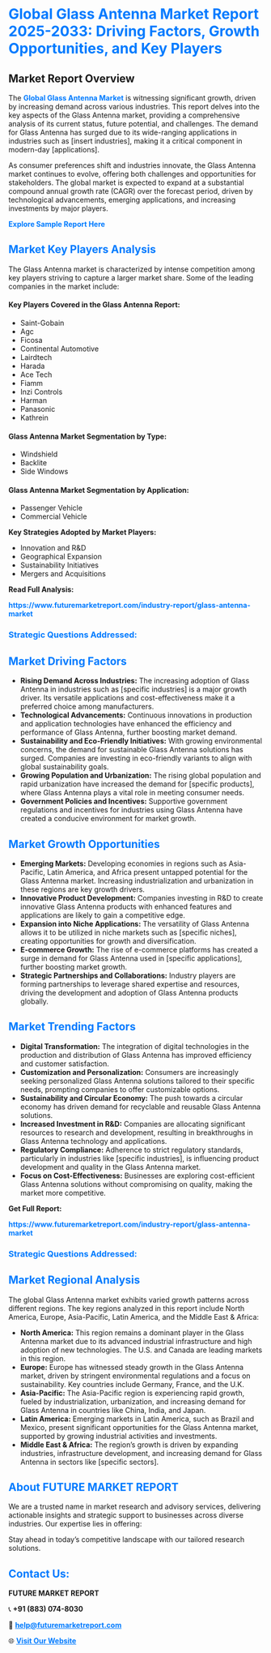 <h1 style="color: #007BFF;">Global Glass Antenna Market Report 2025-2033: Driving Factors, Growth Opportunities, and Key Players</h1>

<section id="overview">
<h2>Market Report Overview</h2>
<p>The <a href="https://www.futuremarketreport.com/industry-report/glass-antenna-market" style="color: #007BFF; text-decoration: none;"><strong>Global Glass Antenna Market</strong></a> is witnessing significant growth, driven by increasing demand across various industries. This report delves into the key aspects of the Glass Antenna market, providing a comprehensive analysis of its current status, future potential, and challenges. The demand for Glass Antenna has surged due to its wide-ranging applications in industries such as [insert industries], making it a critical component in modern-day [applications].</p>
<p>As consumer preferences shift and industries innovate, the Glass Antenna market continues to evolve, offering both challenges and opportunities for stakeholders. The global market is expected to expand at a substantial compound annual growth rate (CAGR) over the forecast period, driven by technological advancements, emerging applications, and increasing investments by major players.</p>
</section>

<section id="overview">
<p><a href="https://www.futuremarketreport.com/request-sample/reportId=30665" style="color: #007BFF; text-decoration: none;"><strong>Explore Sample Report Here</strong></a></p>
</section>

<section id="key-players">
<h2 style="color: #007BFF;">Market Key Players Analysis</h2>
<p>The Glass Antenna market is characterized by intense competition among key players striving to capture a larger market share. Some of the leading companies in the market include:</p>
<h4>Key Players Covered in the Glass Antenna Report:</h4>
<ul><li>Saint-Gobain</li><li>Agc</li><li>Ficosa</li><li>Continental Automotive</li><li>Lairdtech</li><li>Harada</li><li>Ace Tech</li><li>Fiamm</li><li>Inzi Controls</li><li>Harman</li><li>Panasonic</li><li>Kathrein</li></ul>
<h4>Glass Antenna Market Segmentation by Type:</h4>
<ul><li>Windshield</li><li>Backlite</li><li>Side Windows</li></ul>

<h4>Glass Antenna Market Segmentation by Application:</h4>
<ul><li>Passenger Vehicle</li><li>Commercial Vehicle</li></ul>
<p><strong>Key Strategies Adopted by Market Players:</strong></p>
<ul>
<li>Innovation and R&D</li>
<li>Geographical Expansion</li>
<li>Sustainability Initiatives</li>
<li>Mergers and Acquisitions</li>
</ul>
</section>

<section>
<p><strong>Read Full Analysis: </strong></p><a href="https://www.futuremarketreport.com/industry-report/glass-antenna-market" style="color: #007BFF; text-decoration: none;"><strong>https://www.futuremarketreport.com/industry-report/glass-antenna-market</strong></a>
<h3 style="color: #007BFF;">Strategic Questions Addressed:</h3>
</section>

<section id="driving-factors">
<h2 style="color: #007BFF;">Market Driving Factors</h2>
<ul>
<li><strong>Rising Demand Across Industries:</strong> The increasing adoption of Glass Antenna in industries such as [specific industries] is a major growth driver. Its versatile applications and cost-effectiveness make it a preferred choice among manufacturers.</li>
<li><strong>Technological Advancements:</strong> Continuous innovations in production and application technologies have enhanced the efficiency and performance of Glass Antenna, further boosting market demand.</li>
<li><strong>Sustainability and Eco-Friendly Initiatives:</strong> With growing environmental concerns, the demand for sustainable Glass Antenna solutions has surged. Companies are investing in eco-friendly variants to align with global sustainability goals.</li>
<li><strong>Growing Population and Urbanization:</strong> The rising global population and rapid urbanization have increased the demand for [specific products], where Glass Antenna plays a vital role in meeting consumer needs.</li>
<li><strong>Government Policies and Incentives:</strong> Supportive government regulations and incentives for industries using Glass Antenna have created a conducive environment for market growth.</li>
</ul>
</section>

<section id="growth-opportunities">
<h2 style="color: #007BFF;">Market Growth Opportunities</h2>
<ul>
<li><strong>Emerging Markets:</strong> Developing economies in regions such as Asia-Pacific, Latin America, and Africa present untapped potential for the Glass Antenna market. Increasing industrialization and urbanization in these regions are key growth drivers.</li>
<li><strong>Innovative Product Development:</strong> Companies investing in R&D to create innovative Glass Antenna products with enhanced features and applications are likely to gain a competitive edge.</li>
<li><strong>Expansion into Niche Applications:</strong> The versatility of Glass Antenna allows it to be utilized in niche markets such as [specific niches], creating opportunities for growth and diversification.</li>
<li><strong>E-commerce Growth:</strong> The rise of e-commerce platforms has created a surge in demand for Glass Antenna used in [specific applications], further boosting market growth.</li>
<li><strong>Strategic Partnerships and Collaborations:</strong> Industry players are forming partnerships to leverage shared expertise and resources, driving the development and adoption of Glass Antenna products globally.</li>
</ul>
</section>

<section id="trending-factors">
<h2 style="color: #007BFF;">Market Trending Factors</h2>
<ul>
<li><strong>Digital Transformation:</strong> The integration of digital technologies in the production and distribution of Glass Antenna has improved efficiency and customer satisfaction.</li>
<li><strong>Customization and Personalization:</strong> Consumers are increasingly seeking personalized Glass Antenna solutions tailored to their specific needs, prompting companies to offer customizable options.</li>
<li><strong>Sustainability and Circular Economy:</strong> The push towards a circular economy has driven demand for recyclable and reusable Glass Antenna solutions.</li>
<li><strong>Increased Investment in R&D:</strong> Companies are allocating significant resources to research and development, resulting in breakthroughs in Glass Antenna technology and applications.</li>
<li><strong>Regulatory Compliance:</strong> Adherence to strict regulatory standards, particularly in industries like [specific industries], is influencing product development and quality in the Glass Antenna market.</li>
<li><strong>Focus on Cost-Effectiveness:</strong> Businesses are exploring cost-efficient Glass Antenna solutions without compromising on quality, making the market more competitive.</li>
</ul>
</section>

<section>
<p><strong>Get Full Report: </strong></p><a href="https://www.futuremarketreport.com/industry-report/glass-antenna-market" style="color: #007BFF; text-decoration: none;"><strong>https://www.futuremarketreport.com/industry-report/glass-antenna-market</strong></a>
<h3 style="color: #007BFF;">Strategic Questions Addressed:</h3>
</section>


<section id="regional-analysis">
<h2 style="color: #007BFF;">Market Regional Analysis</h2>
<p>The global Glass Antenna market exhibits varied growth patterns across different regions. The key regions analyzed in this report include North America, Europe, Asia-Pacific, Latin America, and the Middle East & Africa:</p>
<ul>
<li><strong>North America:</strong> This region remains a dominant player in the Glass Antenna market due to its advanced industrial infrastructure and high adoption of new technologies. The U.S. and Canada are leading markets in this region.</li>
<li><strong>Europe:</strong> Europe has witnessed steady growth in the Glass Antenna market, driven by stringent environmental regulations and a focus on sustainability. Key countries include Germany, France, and the U.K.</li>
<li><strong>Asia-Pacific:</strong> The Asia-Pacific region is experiencing rapid growth, fueled by industrialization, urbanization, and increasing demand for Glass Antenna in countries like China, India, and Japan.</li>
<li><strong>Latin America:</strong> Emerging markets in Latin America, such as Brazil and Mexico, present significant opportunities for the Glass Antenna market, supported by growing industrial activities and investments.</li>
<li><strong>Middle East & Africa:</strong> The region’s growth is driven by expanding industries, infrastructure development, and increasing demand for Glass Antenna in sectors like [specific sectors].</li>
</ul>
</section>

<footer>
<h2 style="color: #007BFF;">About FUTURE MARKET REPORT</h2>
<p>We are a trusted name in market research and advisory services, delivering actionable insights and strategic support to businesses across diverse industries. Our expertise lies in offering:</p>

<p>Stay ahead in today’s competitive landscape with our tailored research solutions.</p>

<h2 style="color: #007BFF;">Contact Us:</h2>
<p><strong>FUTURE MARKET REPORT</strong></p>
<p>📞 <strong>+91 (883) 074-8030</strong></p>
<p>📧 <strong><a href="mailto:help@futuremarketreport.com" style="color: #007BFF;">help@futuremarketreport.com</a></strong></p>
<p>🌐 <strong><a href="https://www.futuremarketreport.com/" style="color: #007BFF;">Visit Our Website</a></strong></p>
</footer>